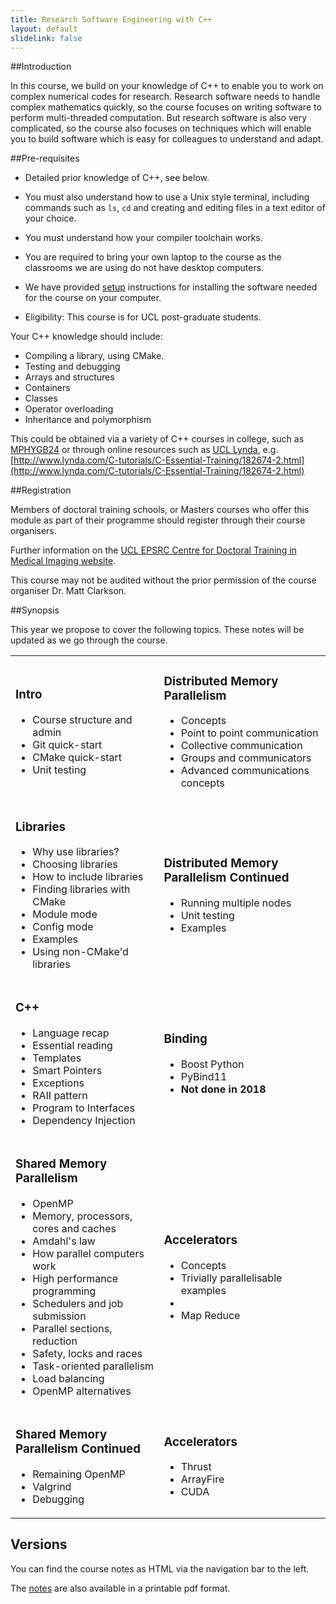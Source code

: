 ```yaml
---
title: Research Software Engineering with C++
layout: default
slidelink: false
---
```


##Introduction

In this course, we build on your knowledge of C++ to enable you to work on complex numerical codes for research.
Research software needs to handle complex mathematics quickly, so the course focuses on writing software to perform multi-threaded computation. But research software is also
very complicated, so the course also focuses on techniques which will enable you to build software which is easy for colleagues
to understand and adapt.

##Pre-requisites

* Detailed prior knowledge of C++, see below.
* You must also understand how to use a Unix style terminal, including commands such as ```ls```, ```cd``` and creating and editing files in a text editor of your choice.
* You must understand how your compiler toolchain works.
* You are required to bring your own laptop to the course as the classrooms we are using do not have desktop computers.
* We have provided [setup](98Installation) instructions for installing the software needed for the course on your computer.

* Eligibility: This course is for UCL post-graduate students.

Your C++ knowledge should include:

* Compiling a library, using CMake.
* Testing and debugging
* Arrays and structures
* Containers
* Classes
* Operator overloading
* Inheritance and polymorphism

This could be obtained via a variety of C++ courses in college, such as
[MPHYGB24](https://moodle.ucl.ac.uk/course/view.php?id=5395)
or through online resources such as [UCL Lynda](https://www.ucl.ac.uk/lynda),
 e.g. [http://www.lynda.com/C-tutorials/C-Essential-Training/182674-2.html](http://www.lynda.com/C-tutorials/C-Essential-Training/182674-2.html)

##Registration

Members of doctoral training schools, or Masters courses who offer this module as part of their programme should register through their course organisers.

Further information on the [UCL EPSRC Centre for Doctoral Training in Medical Imaging website](http://medicalimaging-cdt.ucl.ac.uk/programmes).

This course may not be audited without the prior permission of the course organiser Dr. Matt Clarkson.

##Synopsis

This year we propose to cover the following topics. These notes will be updated as we go through the course.

<table>
 <tbody>

  <tr>

   <td>
    <h3>Intro</h3>
    <ul>
     <li>Course structure and admin</li>
     <li>Git quick-start</li>
     <li>CMake quick-start</li>
     <li>Unit testing</li>
    </ul>
   </td>

   <td>
    <h3>Distributed Memory Parallelism</h3>
    <ul>
     <li>Concepts</li>
     <li>Point to point communication</li>
     <li>Collective communication</li>
     <li>Groups and communicators</li>
     <li>Advanced communications concepts</li>
    </ul>
   </td>

  </tr>
  <tr>

   <td>
    <h3>Libraries</h3>
    <ul>
     <li>Why use libraries?</li>
     <li>Choosing libraries</li>
     <li>How to include libraries</li>
     <li>Finding libraries with CMake</li>
     <li>Module mode</li>
     <li>Config mode</li>
     <li>Examples</li>
     <li>Using non-CMake'd libraries</li>     
    </ul>
   </td>

   <td>
    <h3>Distributed Memory Parallelism Continued</h3>
    <ul>
     <li>Running multiple nodes</li>
     <li>Unit testing</li>
     <li>Examples</li>
    </ul>
   </td>

  </tr>
  <tr>

   <td>
    <h3>C++</h3>
    <ul>
     <li>Language recap</li>
     <li>Essential reading</li>
     <li>Templates</li>
     <li>Smart Pointers</li>
     <li>Exceptions</li>
     <li>RAII pattern</li>
     <li>Program to Interfaces</li>
     <li>Dependency Injection</li>
    </ul>
   </td>

   <td>
    <h3>Binding</h3>
    <ul>
     <li>Boost Python</li>
     <li>PyBind11</li>
     <li><b>Not done in 2018</b></li>
    </ul>
   </td>

  </tr>
  <tr>

   <td>
    <h3>Shared Memory Parallelism</h3>
    <ul>
     <li>OpenMP</li>
     <li>Memory, processors, cores and caches</li>
     <li>Amdahl's law</li>
     <li>How parallel computers work</li>
     <li>High performance programming</li>
     <li>Schedulers and job submission</li>     
     <li>Parallel sections, reduction</li>
     <li>Safety, locks and races</li>
     <li>Task-oriented parallelism</li>
     <li>Load balancing</li>
     <li>OpenMP alternatives</li>
    </ul>
   </td>

   <td>
    <h3>Accelerators</h3>
    <ul>
     <li>Concepts</li>
     <li>Trivially parallelisable examples<li>
     <li>Map Reduce</li>
    </ul>
   </td>

  </tr>
  <tr>

   <td>
    <h3>Shared Memory Parallelism Continued</h3>
    <ul>
     <li>Remaining OpenMP</li>
     <li>Valgrind</li>
     <li>Debugging</li>
    </ul>
   </td>

   <td>
    <h3>Accelerators</h3>
    <ul>
     <li>Thrust</li>
     <li>ArrayFire</li>
     <li>CUDA</li>
    </ul>
   </td>

  </tr>

 </tbody>
</table>


Versions
--------

You can find the course notes as HTML via the navigation bar to the left.

The [notes](notes.pdf) are also available in  a printable pdf format.
